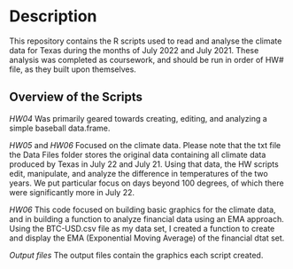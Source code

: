 # Description

This repository contains the R scripts used to read and analyse the climate data for Texas during the months of July 2022 and July 2021. These analysis was completed as coursework, and should be run in order of HW# file, as they built upon themselves. 

## Overview of the Scripts

*HW04* 
Was primarily geared towards creating, editing, and analyzing a simple baseball data.frame. 

*HW05* and *HW06* 
Focused on the climate data. Please note that the txt file the Data Files folder stores the original data containing all climate data produced by Texas in July 22 and July 21. Using that data, the HW scripts edit, manipulate, and analyze the difference in temperatures of the two years. We put particular focus on days beyond 100 degrees, of which there were significantly more in July 22. 

*HW06* 
This code focused on building basic graphics for the climate data, and in building a function to analyze financial data using an EMA approach. Using the BTC-USD.csv file as my data set, I created a function to create and display the EMA (Exponential Moving Average) of the financial dtat set. 

*Output files*
The output files contain the graphics each script created. 
